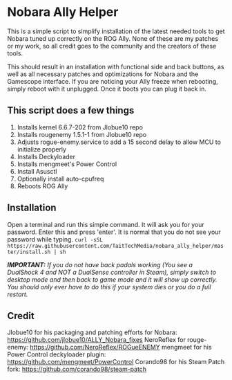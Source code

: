 # Nobara Ally Helper
This is a simple script to simplify installation of the latest needed tools to get Nobara tuned up correctly on the ROG Ally. None of these are my patches or my work, so all credit goes to the community and the creators of these tools.

This should result in an installation with functional side and back buttons, as well as all necessary patches and optimizations for Nobara and the Gamescope interface. If you are noticing your Ally freeze when rebooting, simply reboot with it unplugged. Once it boots you can plug it back in.

## This script does a few things
1) Installs kernel 6.6.7-202 from Jlobue10 repo
2) Installs rougenemy 1.5.1-1 from Jlobue10 repo
3) Adjusts rogue-enemy.service to add a 15 second delay to allow MCU to initialize properly
4) Installs Deckyloader
5) Installs mengmeet's Power Control
6) Install Asusctl
7) Optionally install auto-cpufreq
8) Reboots ROG Ally

## Installation
Open a terminal and run this simple command. It will ask you for your password. Enter this and press 'enter'. It is normal that you do not see your password while typing.
    `curl -sSL https://raw.githubusercontent.com/TaitTechMedia/nobara_ally_helper/master/install.sh | sh`

***IMPORTANT:*** *If you do not have back padals working (You see a DualShock 4 and NOT a DualSense controller in Steam), simply switch to desktop mode and then back to game mode and it will show up correctly. You should only ever have to do this if your system dies or you do a full restart.*

## Credit
Jlobue10 for his packaging and patching efforts for Nobara: https://github.com/jlobue10/ALLY_Nobara_fixes
NeroReflex for rouge-enemy: https://github.com/NeroReflex/ROGueENEMY
mengmeet for his Power Control deckyloader plugin: https://github.com/mengmeet/PowerControl
Corando98 for his Steam Patch fork: https://github.com/corando98/steam-patch